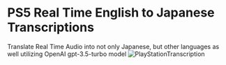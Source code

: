# PS5 Real Time English to Japanese Transcriptions
Translate Real Time Audio into not only Japanese, but other languages as well utilizing OpenAI gpt-3.5-turbo model
![PlayStationTranscription](https://github.com/tambatd/PS5_RealTimeAudioToJapanese/assets/54927248/702a7f83-0d87-4bc1-a7eb-675669986e06)
